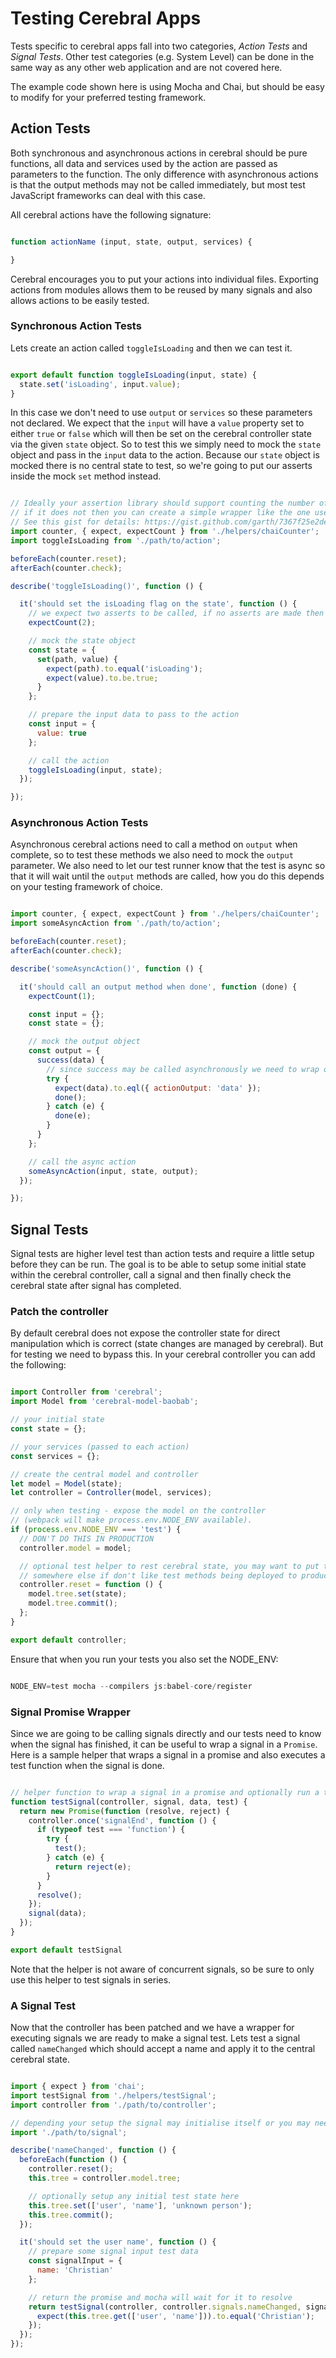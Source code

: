 # Testing Cerebral Apps

Tests specific to cerebral apps fall into two categories, _Action Tests_ and _Signal Tests_. Other test categories (e.g. System Level) can be done in the same way as any other web application and are not covered here.

The example code shown here is using Mocha and Chai, but should be easy to modify for your preferred testing framework.

## Action Tests

Both synchronous and asynchronous actions in cerebral should be pure functions, all data and services used by the action are passed as parameters to the function. The only difference with asynchronous actions is that the output methods may not be called immediately, but most test JavaScript frameworks can deal with this case.

All cerebral actions have the following signature:

```javascript

function actionName (input, state, output, services) {

}
```

Cerebral encourages you to put your actions into individual files. Exporting actions from modules allows them to be reused by many signals and also allows actions to be easily tested.

### Synchronous Action Tests

Lets create an action called `toggleIsLoading` and then we can test it.

```javascript

export default function toggleIsLoading(input, state) {
  state.set('isLoading', input.value);
}
```

In this case we don't need to use `output` or `services` so these parameters not declared. We expect that the `input` will have a `value` property set to either `true` or `false` which will then be set on the cerebral controller state via the given `state` object. So to test this we simply need to mock the `state` object and pass in the `input` data to the action. Because our `state` object is mocked there is no central state to test, so we're going to put our asserts inside the mock `set` method instead.

```javascript

// Ideally your assertion library should support counting the number of assertions made,
// if it does not then you can create a simple wrapper like the one used here.
// See this gist for details: https://gist.github.com/garth/7367f25e2dee19f9098a
import counter, { expect, expectCount } from './helpers/chaiCounter';
import toggleIsLoading from './path/to/action';

beforeEach(counter.reset);
afterEach(counter.check);

describe('toggleIsLoading()', function () {

  it('should set the isLoading flag on the state', function () {
    // we expect two asserts to be called, if no asserts are made then the test should fail
    expectCount(2);

    // mock the state object
    const state = {
      set(path, value) {
        expect(path).to.equal('isLoading');
        expect(value).to.be.true;
      }
    };

    // prepare the input data to pass to the action
    const input = {
      value: true
    };

    // call the action
    toggleIsLoading(input, state);
  });

});
```

### Asynchronous Action Tests

Asynchronous cerebral actions need to call a method on `output` when complete, so to test these methods we also need to mock the `output` parameter. We also need to let our test runner know that the test is async so that it will wait until the `output` methods are called, how you do this depends on your testing framework of choice.

```javascript

import counter, { expect, expectCount } from './helpers/chaiCounter';
import someAsyncAction from './path/to/action';

beforeEach(counter.reset);
afterEach(counter.check);

describe('someAsyncAction()', function () {

  it('should call an output method when done', function (done) {
    expectCount(1);

    const input = {};
    const state = {};

    // mock the output object
    const output = {
      success(data) {
        // since success may be called asynchronously we need to wrap our asserts in a try catch.
        try {
          expect(data).to.eql({ actionOutput: 'data' });
          done();
        } catch (e) {
          done(e);
        }
      }
    };

    // call the async action
    someAsyncAction(input, state, output);
  });

});
```

## Signal Tests

Signal tests are higher level test than action tests and require a little setup before they can be run. The goal is to be able to setup some initial state within the cerebral controller, call a signal and then finally check the cerebral state after signal has completed.

### Patch the controller

By default cerebral does not expose the controller state for direct manipulation which is correct (state changes are managed by cerebral). But for testing we need to bypass this. In your cerebral controller you can add the following:

```javascript

import Controller from 'cerebral';
import Model from 'cerebral-model-baobab';

// your initial state
const state = {};

// your services (passed to each action)
const services = {};

// create the central model and controller
let model = Model(state);
let controller = Controller(model, services);

// only when testing - expose the model on the controller
// (webpack will make process.env.NODE_ENV available).
if (process.env.NODE_ENV === 'test') {
  // DON'T DO THIS IN PRODUCTION
  controller.model = model;

  // optional test helper to rest cerebral state, you may want to put this
  // somewhere else if don't like test methods being deployed to production.
  controller.reset = function () {
    model.tree.set(state);
    model.tree.commit();
  };
}

export default controller;
```

Ensure that when you run your tests you also set the NODE_ENV:

```javascript

NODE_ENV=test mocha --compilers js:babel-core/register
```

### Signal Promise Wrapper

Since we are going to be calling signals directly and our tests need to know when the signal has finished, it can be useful to wrap a signal in a `Promise`. Here is a sample helper that wraps a signal in a promise and also executes a test function when the signal is done.

```javascript

// helper function to wrap a signal in a promise and optionally run a test when the signal is done
function testSignal(controller, signal, data, test) {
  return new Promise(function (resolve, reject) {
    controller.once('signalEnd', function () {
      if (typeof test === 'function') {
        try {
          test();
        } catch (e) {
          return reject(e);
        }
      }
      resolve();
    });
    signal(data);
  });
}

export default testSignal
```

Note that the helper is not aware of concurrent signals, so be sure to only use this helper to test signals in series.

### A Signal Test

Now that the controller has been patched and we have a wrapper for executing signals we are ready to make a signal test. Lets test a signal called `nameChanged` which should accept a name and apply it to the central cerebral state.

```javascript

import { expect } from 'chai';
import testSignal from './helpers/testSignal';
import controller from './path/to/controller';

// depending your setup the signal may initialise itself or you may need to call a function here to do so.
import './path/to/signal';

describe('nameChanged', function () {
  beforeEach(function () {
    controller.reset();
    this.tree = controller.model.tree;

    // optionally setup any initial test state here
    this.tree.set(['user', 'name'], 'unknown person');
    this.tree.commit();
  });

  it('should set the user name', function () {
    // prepare some signal input test data
    const signalInput = {
      name: 'Christian'
    };

    // return the promise and mocha will wait for it to resolve
    return testSignal(controller, controller.signals.nameChanged, signalInput, () => {
      expect(this.tree.get(['user', 'name'])).to.equal('Christian');
    });
  });
});

```
